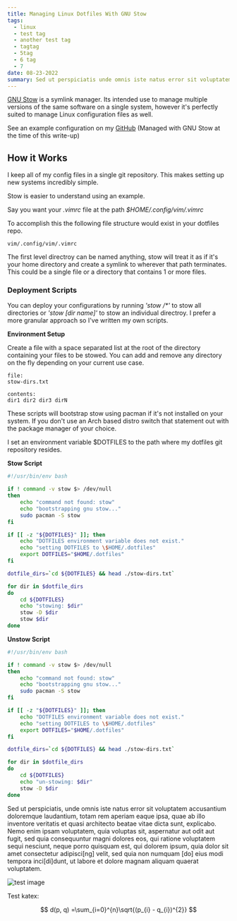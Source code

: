 ```yaml
---
title: Managing Linux Dotfiles With GNU Stow
tags:
  - linux
  - test tag
  - another test tag
  - tagtag
  - 5tag
  - 6 tag
  - 7
date: 08-23-2022
summary: Sed ut perspiciatis unde omnis iste natus error sit voluptatem accusantium doloremque laudantium, totam rem aperiam, eaque ipsa quae ab illo inventore veritatis et quasi architecto beatae vitae dicta sunt explicabo. 
---
```


[GNU Stow](https://www.gnu.org/software/stow/) is a symlink manager. Its 
intended use to manage multiple versions of the same software on a single 
system, however it's perfectly suited to manage Linux configuration files 
as well. 

See an example configuration on my
[GitHub](https://github.com/austinwhite/dotfiles)
(Managed with GNU Stow at the time of this write-up)

## How it Works
I keep all of my config files in a single git repository. This makes setting 
up new systems incredibly simple.

Stow is easier to understand using an example.

Say you want your _.vimrc_ file at the path _$HOME/.config/vim/.vimrc_

To accomplish this the following file structure would exist in your dotfiles
repo.

```
vim/.config/vim/.vimrc
```

The first level directroy can be named anything, stow will treat it as if
it's your home directory and create a symlink to wherever that path
terminates. This could be a single file or a directory that contains 1 or 
more files.

### Deployment Scripts
You can deploy your configurations by running _'stow /*'_ to stow all
directories or _'stow [dir name]'_ to stow an individual directroy. I prefer 
a more granular approach so I've written my own scripts.

**Environment Setup**

Create a file with a space separated list at the root of the directory 
containing your files to be stowed. You can add and remove any directory 
on the fly depending on your current use case.

```
file:
stow-dirs.txt

contents:
dir1 dir2 dir3 dirN
```

These scripts will bootstrap stow using pacman if it's not installed on your
system. If you don't use an Arch based distro switch that statement out 
with the package manager of your choice.

I set an environment variable $DOTFILES to the path where my dotfiles git 
repository resides.

**Stow Script**

```bash
#!/usr/bin/env bash

if ! command -v stow $> /dev/null
then
    echo "command not found: stow"
    echo "bootstrapping gnu stow..."
    sudo pacman -S stow
fi

if [[ -z "${DOTFILES}" ]]; then
    echo "DOTFILES environment variable does not exist."
    echo "setting DOTFILES to \$HOME/.dotfiles"
    export DOTFILES="$HOME/.dotfiles"
fi

dotfile_dirs=`cd ${DOTFILES} && head ./stow-dirs.txt` 

for dir in $dotfile_dirs
do
    cd ${DOTFILES}
    echo "stowing: $dir"
    stow -D $dir
    stow $dir
done
```

**Unstow Script**

```bash
#!/usr/bin/env bash

if ! command -v stow $> /dev/null
then
    echo "command not found: stow"
    echo "bootstrapping gnu stow..."
    sudo pacman -S stow
fi

if [[ -z "${DOTFILES}" ]]; then
    echo "DOTFILES environment variable does not exist."
    echo "setting DOTFILES to \$HOME/.dotfiles"
    export DOTFILES="$HOME/.dotfiles"
fi

dotfile_dirs=`cd ${DOTFILES} && head ./stow-dirs.txt` 

for dir in $dotfile_dirs
do
    cd ${DOTFILES}
    echo "un-stowing: $dir"
    stow -D $dir
done
```

Sed ut perspiciatis, unde omnis iste natus error sit voluptatem accusantium doloremque laudantium, totam rem aperiam eaque ipsa, quae ab illo inventore veritatis et quasi architecto beatae vitae dicta sunt, explicabo. Nemo enim ipsam voluptatem, quia voluptas sit, aspernatur aut odit aut fugit, sed quia consequuntur magni dolores eos, qui ratione voluptatem sequi nesciunt, neque porro quisquam est, qui dolorem ipsum, quia dolor sit amet consectetur adipisci[ng] velit, sed quia non numquam [do] eius modi tempora inci[di]dunt, ut labore et dolore magnam aliquam quaerat voluptatem. 

![test image](posts/Managing_Linux_Dotfiles_With_GNU_Stow/images/hero.jpg)

Test katex:

$$ d(p, q) =\sum_{i=0}^{n}\sqrt{(p_{i} - q_{i})^{2}} $$